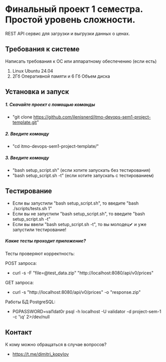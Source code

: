 # Финальный проект 1 семестра. Простой уровень сложности.

REST API сервис для загрузки и выгрузки данных о ценах.

## Требования к системе

Написать требования к ОС или аппаратному обеспечению (если есть)

1. Linux Ubuntu 24.04
2. 2Гб Оперативной памяти и 6 Гб Объем диска
## Установка и запуск


##### 1. Скачайте проект с помощью команды
 - "git clone https://github.com/ilenisnerd/itmo-devops-sem1-project-template.git"
##### 2. Введите команду
 - "cd itmo-devops-sem1-project-template/"
##### 3. Введите команду 
- "bash setup_script.sh" (если хотите запускать без тестирования)
- "bash setup_script.sh -t" (если хотите запускать с тестированием)
## Тестирование

- Если вы запустили "bash setup_script.sh", то введите "bash ./scripts/tests.sh 1"
- Если вы не запустили "bash setup_script.sh", то введите "bash setup_script.sh -t"
- Если вы ввели "bash setup_script.sh -t", то вы молодец✔ и уже запустили тестирование!

##### Какие тесты проходит приложение?
Тесты проверяют корректность: 

POST запроса:
- curl -s -F "file=@test_data.zip" "http://localhost:8080/api/v0/prices"

GET запроса:
- curl -s "http://localhost:8080/api/v0/prices" -o "response.zip"

Работы БД PostgreSQL:
- PGPASSWORD=val1dat0r psql -h localhost -U validator -d project-sem-1 -c '\q' 2>/dev/null

## Контакт

К кому можно обращаться в случае вопросов?
 - https://t.me/dimitri_kopylov